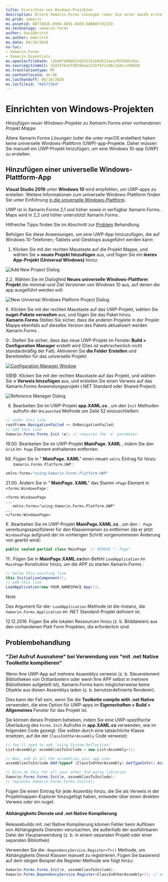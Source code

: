 ```yaml
---
title: Einrichten von Windows-Projekten
description: Ältere Xamarin.Forms Lösungen (oder die unter macOS erstellten) haben keine universelle Windows-Plattform Projekte. Daher wird in diesem Artikel erläutert, wie einer vorhandenen Projekt Mappe ein neues UWP-Projekt hinzugefügt wird Xamarin.Forms .
ms.prod: xamarin
ms.assetid: A0774D2E-6994-4D91-84E8-DAB66FC92320
ms.technology: xamarin-forms
author: davidbritch
ms.author: dabritch
ms.date: 04/10/2018
no-loc:
- Xamarin.Forms
- Xamarin.Essentials
ms.openlocfilehash: 13b46fd06b0116332241b0d523aea707d56b39ec
ms.sourcegitcommit: 32d2476a5f9016baa231b7471c88c1d4ccc08eb8
ms.translationtype: MT
ms.contentlocale: de-DE
ms.lasthandoff: 06/18/2020
ms.locfileid: "84573364"
---
```

# <a name="setup-windows-projects"></a>Einrichten von Windows-Projekten

_Hinzufügen neuer Windows-Projekte zu Xamarin.Forms einer vorhandenen Projekt Mappe_

Ältere Xamarin.Forms Lösungen (oder die unter macOS erstellten) haben keine universelle Windows-Plattform (UWP)-app-Projekte. Daher müssen Sie manuell ein UWP-Projekt hinzufügen, um eine Windows 10-app (UWP) zu erstellen.

## <a name="add-a-universal-windows-platform-app"></a>Hinzufügen einer universelle Windows-Plattform-App

**Visual Studio 2019** unter **Windows 10** wird empfohlen, um UWP-apps zu erstellen. Weitere Informationen zum universelle Windows-Plattform finden Sie unter Einführung [in die universelle Windows-Plattform](/windows/uwp/get-started/universal-application-platform-guide/).

UWP ist in Xamarin.Forms 2,1 und höher sowie in verfügbar Xamarin.Forms . Maps wird in 2,2 und höher unterstützt Xamarin.Forms .

Hilfreiche Tipps finden Sie im Abschnitt zur <a href="#troubleshooting">Problem</a> Behandlung.

Befolgen Sie diese Anweisungen, um eine UWP-App hinzuzufügen, die auf Windows 10-Telefonen,-Tablets und-Desktops ausgeführt werden kann:

 1. Klicken Sie mit der rechten Maustaste auf die Projekt Mappe, und wählen Sie **> neues Projekt hinzufügen** aus, und fügen Sie ein **leeres App-Projekt (Universal Windows)** hinzu:

  ![](universal-images/add-wu.png "Add New Project Dialog")

 2,2. Wählen Sie im Dialogfeld **Neues universelle Windows-Plattform Projekt** die minimal-und Ziel Versionen von Windows 10 aus, auf denen die app ausgeführt werden soll:

  ![](universal-images/target-version.png "New Universal Windows Platform Project Dialog")

 €. Klicken Sie mit der rechten Maustaste auf das UWP-Projekt, wählen Sie **nuget-Pakete verwalten** aus, und fügen Sie das Paket hinzu. **Xamarin.Forms** Stellen Sie sicher, dass die anderen Projekte in der Projekt Mappe ebenfalls auf dieselbe Version des Pakets aktualisiert werden Xamarin.Forms .

 0:. Stellen Sie sicher, dass das neue UWP-Projekt im Fenster **Build > Configuration Manager** erstellt wird (Dies ist wahrscheinlich nicht standardmäßig der Fall). Aktivieren Sie **die Felder** **Erstellen** und Bereitstellen für das universelle Projekt:

  [![](universal-images/configuration-sml.png "Configuration Manager Window")](universal-images/configuration.png#lightbox "Configuration Manager Window")

 5@@. Klicken Sie mit der rechten Maustaste auf das Projekt, und wählen Sie **> Verweis hinzufügen** aus, und erstellen Sie einen Verweis auf das Xamarin.Forms Anwendungsprojekt (.NET Standard oder Shared Project).

  ![](universal-images/addref-sml.png "Reference Manager Dialog")

 6. Bearbeiten Sie im UWP-Projekt **app.XAML.cs** , um den `Init` Methoden aufrufin der `OnLaunched` Methode um Zeile 52 einzuschließen:

```csharp
// under this line
rootFrame.NavigationFailed += OnNavigationFailed;
// add this line
Xamarin.Forms.Forms.Init (e); // requires the `e` parameter
```

 19.00. Bearbeiten Sie im UWP-Projekt **MainPage. XAML** , indem Sie den `Grid` im- `Page` Element enthaltenen entfernen.

 88. Fügen Sie in " **MainPage. XAML**" einen neuen `xmlns` Eintrag für hinzu `Xamarin.Forms.Platform.UWP` :

```csharp
xmlns:forms="using:Xamarin.Forms.Platform.UWP"
```

 21.00. Ändern Sie in " **MainPage. XAML**" das Stamm `<Page` Element in `<forms:WindowsPage` :

```xaml
<forms:WindowsPage
...
   xmlns:forms="using:Xamarin.Forms.Platform.UWP"
...
</forms:WindowsPage>
```

 €. Bearbeiten Sie im UWP-Projekt **MainPage.XAML.cs** , um den `: Page` vererbungsspezifizierer für den Klassennamen zu entfernen (da er jetzt `WindowsPage` aufgrund der im vorherigen Schritt vorgenommenen Änderung von geerbt wird):

```csharp
public sealed partial class MainPage  // REMOVE ": Page"
```

 11:. Fügen Sie in **MainPage.XAML.cs**den-Befehl `LoadApplication` im `MainPage` Konstruktor hinzu, um die APP zu starten Xamarin.Forms :

```csharp
// below this existing line
this.InitializeComponent();
// add this line
LoadApplication(new YOUR_NAMESPACE.App());
```

> [!NOTE]
> Das Argument für die- `LoadApplication` Methode ist die-Instanz, die `Xamarin.Forms.Application` im .NET Standard-Projekt definiert ist.

<!--
11 . Double-click **Package.appxmanifest** to set these capabilities
  that are often required:

  Capabilities set:

  * Internet (Client)
  * Location
-->

12.12.2016. Fügen Sie alle lokalen Ressourcen hinzu (z. b. Bilddateien) aus den vorhandenen Platt Form Projekten, die erforderlich sind.

## <a name="troubleshooting"></a>Problembehandlung

### <a name="target-invocation-exception-when-using-compile-with-net-native-tool-chain"></a>"Ziel Aufruf Ausnahme" bei Verwendung von "mit .net Native Toolkette kompilieren"

Wenn Ihre UWP-App auf mehrere Assemblys verweist (z. b. Steuerelement Bibliotheken von Drittanbietern oder wenn Ihre APP selbst in mehrere Bibliotheken aufgeteilt ist), Xamarin.Forms kann möglicherweise keine Objekte aus diesen Assemblys laden (z. b. benutzerdefinierte Renderer).

Dies kann der Fall sein, wenn Sie die **Toolkette compile with .net Native** verwenden, die eine Option für UWP-apps im **Eigenschaften > Build > Allgemeines** Fenster für das Projekt ist.

Sie können dieses Problem beheben, indem Sie eine UWP-spezifische Überladung des `Forms.Init` Aufrufes in **app.XAML.cs** verwenden, wie im folgenden Code gezeigt. (Sie sollten durch eine tatsächliche Klasse ersetzen, auf die der `ClassInOtherAssembly` Code verweist):

```csharp
// You'll need to add `using System.Reflection;`
List<Assembly> assembliesToInclude = new List<Assembly>();

// Now, add in all the assemblies your app uses
assembliesToInclude.Add(typeof (ClassInOtherAssembly).GetTypeInfo().Assembly);

// Also do this for all your other 3rd party libraries
Xamarin.Forms.Forms.Init(e, assembliesToInclude);
// replaces Xamarin.Forms.Forms.Init(e);
```

Fügen Sie einen Eintrag für jede Assembly hinzu, die Sie als Verweis in der Projektmappen-Explorer hinzugefügt haben, entweder über einen direkten Verweis oder ein nuget.

#### <a name="dependency-services-and-net-native-compilation"></a>Abhängigkeits Dienste und .net Native Kompilierung

Releasebuilds mit .net Native Kompilierung können Fehler beim Auflösen von Abhängigkeits Diensten verursachen, die außerhalb der ausführbaren Datei der Hauptanwendung (z. b. in einem separaten Projekt oder einer separaten Bibliothek)

Verwenden Sie die- `DependencyService.Register<T>()` Methode, um Abhängigkeits Dienst Klassen manuell zu registrieren. Fügen Sie basierend auf dem obigen Beispiel die Register-Methode wie folgt hinzu:

```csharp
Xamarin.Forms.Forms.Init(e, assembliesToInclude);
Xamarin.Forms.DependencyService.Register<ClassInOtherAssembly>(); // add this
```
